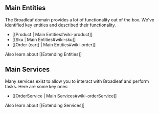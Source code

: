 ## <a name="wiki-entities" />Main Entities

The Broadleaf domain provides a lot of functionality out of the box. We've identified key entities and described their functionality.

- [[Product | Main Entities#wiki-product]]
- [[Sku | Main Entities#wiki-sku]]
- [[Order (cart) | Main Entities#wiki-order]]

Also learn about [[Extending Entities]]

## <a name="wiki-services" />Main Services

Many services exist to allow you to interact with Broadleaf and perform tasks. Here are some key ones:

- [[OrderService | Main Services#wiki-orderService]]

Also learn about [[Extending Services]]
